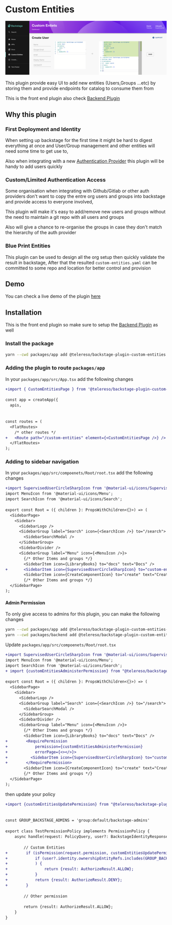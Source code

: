 # Custom Entities

![Plugin Demo](../../docs/images/frontend-demo.png)

This plugin provide easy UI to add new entities (Users,Groups ...etc) by storing them and provide endpoints for catalog to consume them from

This is the front end plugin also check [Backend Plugin](../custom-entities-backend/README.md)

## Why this plugin

### First Deployment and Identity 
When setting up backstage for the first time it might be hard to digest everything at once and User/Group management and
other entities will need some time to get use to,  

Also when integrating with a new [Authentication Provider](https://backstage.io/docs/auth/) this plugin will be handy to add users quickly

### Custom/Limited Authentication Access

Some organisation when integrating with Github/Gitlab or other auth providers don't want to copy the entre org users and groups into backstage 
and provide access to everyone involved, 

This plugin will make it's easy to add/remove new users and groups without the need to maintain a git repo with all users and groups

Also will give a chance to re-organise the groups in case they don't match the hierarchy of the auth provider
 
### Blue Print Entities 
This plugin can be used to design all the org setup then quickly validate the result in backstage,
After that the resulted `custom-entities.yaml` can be committed to some repo and location for better control and provision 

## Demo
You can check a live demo of the plugin [here](https://backstage-plugins-demo-q3zy3mrtmq-uc.a.run.app/custom-entities)


## Installation

This is the front end plugin so make sure to setup the [Backend Plugin](../custom-entities-backend/README.md) as well

### Install the package

```bash
yarn --cwd packages/app add @telereso/backstage-plugin-custom-entities
```

### Adding the plugin to route `packages/app`

In your `packages/app/src/App.tsx` add the following changes

```diff
+import { CustomEntitiesPage } from '@telereso/backstage-plugin-custom-entities';

const app = createApp({
  apis,
  

const routes = (
  <FlatRoutes>
    /* other routes */
+   <Route path="/custom-entities" element={<CustomEntitiesPage />} />
  </FlatRoutes>
);

```

### Adding to sidebar navigation

In your `packages/app/src/compoenets/Root/root.tsx` add the following changes

```diff
+import SupervisedUserCircleSharpIcon from '@material-ui/icons/SupervisedUserCircleSharp';
import MenuIcon from '@material-ui/icons/Menu';
import SearchIcon from '@material-ui/icons/Search';

export const Root = ({ children }: PropsWithChildren<{}>) => (
  <SidebarPage>
    <Sidebar>
      <SidebarLogo />
      <SidebarGroup label="Search" icon={<SearchIcon />} to="/search">
        <SidebarSearchModal />
      </SidebarGroup>
      <SidebarDivider />
      <SidebarGroup label="Menu" icon={<MenuIcon />}>
        {/* Other Items and groups */}
        <SidebarItem icon={LibraryBooks} to="docs" text="Docs" />
+       <SidebarItem icon={SupervisedUserCircleSharpIcon} to="custom-entities" text="Custom Entities" />
        <SidebarItem icon={CreateComponentIcon} to="create" text="Create..." />
        {/* Other Items and groups */}
  </SidebarPage>
);

```


#### Admin Permission 

To only give access to admins for this plugin, you can make the following changes 

```bash
yarn --cwd packages/app add @telereso/backstage-plugin-custom-entities-common
yarn --cwd packages/backend add @telereso/backstage-plugin-custom-entities-common
```

Update `packages/app/src/compoenets/Root/root.tsx`

```diff
+import SupervisedUserCircleSharpIcon from '@material-ui/icons/SupervisedUserCircleSharp';
import MenuIcon from '@material-ui/icons/Menu';
import SearchIcon from '@material-ui/icons/Search';
+ import {customEntitiesAdministerPermission} from "@telereso/backstage-plugin-custom-entities-common";

export const Root = ({ children }: PropsWithChildren<{}>) => (
  <SidebarPage>
    <Sidebar>
      <SidebarLogo />
      <SidebarGroup label="Search" icon={<SearchIcon />} to="/search">
        <SidebarSearchModal />
      </SidebarGroup>
      <SidebarDivider />
      <SidebarGroup label="Menu" icon={<MenuIcon />}>
        {/* Other Items and groups */}
        <SidebarItem icon={LibraryBooks} to="docs" text="Docs" />
+        <RequirePermission
+            permission={customEntitiesAdministerPermission}
+            errorPage={<></>}>
+          <SidebarItem icon={SupervisedUserCircleSharpIcon} to="custom-entities" text="Custom Entities" />
+        </RequirePermission>
        <SidebarItem icon={CreateComponentIcon} to="create" text="Create..." />
        {/* Other Items and groups */}
  </SidebarPage>
);

```

then update your policy 


```diff
+import {customEntitiesUpdatePermission} from "@telereso/backstage-plugin-custom-entities-common"


const GROUP_BACKSTAGE_ADMINS = 'group:default/backstage-admins'

export class TestPermissionPolicy implements PermissionPolicy {
    async handle(request: PolicyQuery, user?: BackstageIdentityResponse,): Promise<PolicyDecision> {

        // Custom Entities
+        if (isPermission(request.permission, customEntitiesUpdatePermission)) {
+            if (user?.identity.ownershipEntityRefs.includes(GROUP_BACKSTAGE_ADMINS,)
+            ) {
+                return {result: AuthorizeResult.ALLOW};
+            }
+            return {result: AuthorizeResult.DENY};
+        }
        
        // Other permission

        return {result: AuthorizeResult.ALLOW};
    }
}
```
